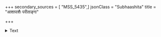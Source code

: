 +++
secondary_sources = [ "MSS_5435",]
jsonClass = "Subhaashita"
title = "आशापाशैः परीताङ्गा"

+++

<details><summary>Text</summary>

आशापाशैः परीताङ्गा ये भवन्ति नरोऽर्दिताः।  
ते रात्रौ शेरते नैव तदप्राप्तिविचिन्तया॥
</details>
